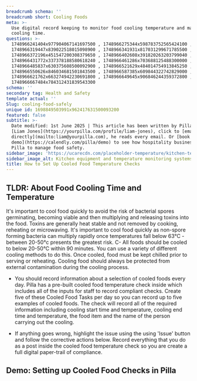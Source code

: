 ```yaml
---
breadcrumb schema: ''
breadcrumb short: Cooling Foods
meta: >-
  Use digital record keeping to monitor food cooling temperature and maximum
  cooling time.
questions: >-
  1748966241404x977904067141697500 , 1748966275344x598783752565424100 ,
  1748966319447x839022518015098900 , 1748966341931x817031299671785500 ,
  1748966372196x451547200308379650 , 1748966402608x391820263203799040 ,
  1748966431772x337378188580618240 , 1748966461286x703688125488300000 ,
  1748966485837x630375608500092900 , 1748966521629x484014754913845250 ,
  1748966550626x846034681501843500 , 1748966587385x609844322742829000 ,
  1748966621762x663274942230691800 , 1748966649645x906846244359372800 ,
  1748966667484x784312431839543300
schema: ''
secondary tag: Health and Safety
template actual: ''
Slug: cooling-food-safely
unique id: 1698849503991x962417631500093200
featured: false
subtitle: >-
  Date modified: 1st June 2025 | This article has been written by Pilla Founder,
  [Liam Jones](https://yourpilla.com/profile/liam-jones), click to [email Liam
  directly](mailto:liam@yourpilla.com), he reads every email. Or [book a
  demo](https://calendly.com/pilla/demo) to see how hospitality businesses use
  Pilla to manage food safety.
sidebar_image: 'https://ucarecdn.com/placeholder-temperature/kitchen-temperature.jpg'
sidebar_image_alt: Kitchen equipment and temperature monitoring systems
title: How to Set Up Cooled Food Temperature Checks
---
```

## TLDR: About Food Cooling Time and Temperature&nbsp;

 It's important to cool food quickly to avoid the risk of bacterial spores germinating, becoming viable and then multiplying and releasing toxins into the food.
Toxins are generally heat stable and not removed by cooking, reheating or microwaving. It's important to cool food quickly as non-spore forming bacteria can multiply rapidly once temperatures fall below 63°C - between 20-50°c presents the greatest risk. C- All foods should be cooled to below&nbsp;20-50°C within 90 minutes. You can use a variety of different cooling methods to do this.&nbsp;Once cooled, food must be kept chilled prior to serving or reheating. Cooling food should always be protected from external contamination during the cooling process.

 - You should record information about a selection of cooled foods every day. Pilla has a pre-built cooled food temperature check inside which includes all of the inputs for staff to record compliant checks. Create five of these Cooled Food Tasks per day so you can record up to five examples of cooled foods. The check will record all of the required information including cooling start time and temperature, cooling end time and temperature, the food item and the name of the person carrying out the cooling.

 - If anything goes wrong, highlight the issue using the using 'Issue' button and follow the corrective actions below. Record everything that you do as a post inside the cooled food temperature check so you are create a full digital paper-trail of compliance.

 ## Demo: Setting up Cooled Food Checks in Pilla&nbsp;
